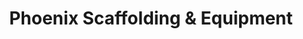 ---
title: "Phoenix Scaffolding & Equipment"
url: /phoenix/phoenix-scaffolding-und-equipment/
shop: Mieten
---